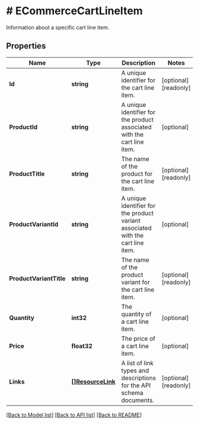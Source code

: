 # # ECommerceCartLineItem
Information about a specific cart line item.

## Properties 


Name | Type | Description | Notes
------------ | ------------- | ------------- | -------------
**Id**| **string** | A unique identifier for the cart line item.  | [optional] [readonly]
**ProductId**| **string** | A unique identifier for the product associated with the cart line item.  | [optional]
**ProductTitle**| **string** | The name of the product for the cart line item.  | [optional] [readonly]
**ProductVariantId**| **string** | A unique identifier for the product variant associated with the cart line item.  | [optional]
**ProductVariantTitle**| **string** | The name of the product variant for the cart line item.  | [optional] [readonly]
**Quantity**| **int32** | The quantity of a cart line item.  | [optional]
**Price**| **float32** | The price of a cart line item.  | [optional]
**Links**| [**[]ResourceLink**](ResourceLink.md) | A list of link types and descriptions for the API schema documents.  | [optional] [readonly]


[[Back to Model list]](../../README.md#models) [[Back to API list]](../../README.md#endpoints) [[Back to README]](../../README.md)

